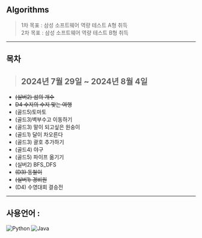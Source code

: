 ## Algorithms
> 1차 목표 : 삼성 소프트웨어 역량 테스트 A형 취득 <br>
> 2차 목표 : 삼성 소프트웨어 역량 테스트 B형 취득
---

## 목차
> <h2>2024년 7월 29일 ~ 2024년 8월 4일</h2>

  - ~~(실버2) 섬의 개수~~
  - ~~D4 수지의 수지 맞는 여행~~
  - (골드5)토마토 
  - (골드3)벽부수고 이동하기 
  - (골드3) 말이 되고싶은 원숭이
  - (골드1) 달이 차오른다
  - (골드3) 괄호 추가하기
  - (골드4) 야구
  - (골드5) 파이프 옮기기
  - (실버2) BFS_DFS
  - ~~(D3) 동철이~~
  - ~~(실버1) 경비원~~
  - (D4) 수영대회 결승전

---

## 사용언어 : 
![Python](https://img.shields.io/badge/python-3670A0?style=for-the-badge&logo=python&logoColor=ffdd54)
![Java](https://img.shields.io/badge/java-%23ED8B00.svg?style=for-the-badge&logo=java&logoColor=white)
